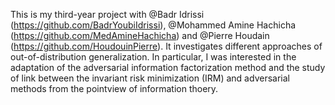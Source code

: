 This is my third-year project with @Badr Idrissi (https://github.com/BadrYoubiIdrissi), @Mohammed Amine Hachicha (https://github.com/MedAmineHachicha) and @Pierre Houdain (https://github.com/HoudouinPierre).
It investigates different approaches of out-of-distribution generalization. 
In particular, I was interested in the adaptation of the adversarial information factorization method and the study of link between the invariant risk minimization (IRM) and adversarial methods from the pointview of information thoery.
